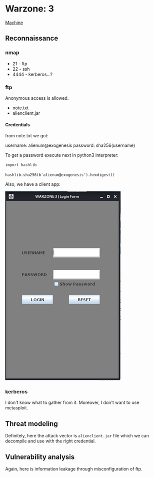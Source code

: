 # Warzone: 3

[Machine](https://www.vulnhub.com/entry/warzone-3-exogen,606/ "https://www.vulnhub.com/entry/warzone-3-exogen,606/")

## Reconnaissance

### nmap

* 21 - ftp
* 22 - ssh
* 4444 - kerberos...?

### ftp

Anonymous access is allowed.

* note.txt
* alienclient.jar

#### Credentials

from note.txt we got:

username:	alienum@exogenesis
password:	sha256(username)

To get a password execute next in python3 interpreter:
```
import hashlib

hashlib.sha256(b'alienum@exogenesis').hexdigest()
```

Also, we have a client app:

![app](screenshots/app.png)

### kerberos

I don't know what to gather from it. Moreover, I don't want to use metasploit.

## Threat modeling

Definitely, here the attack vector is `alienclient.jar` file which we can decompile and use with the right credential.

## Vulnerability analysis

Again, here is information leakage through misconfiguration of ftp.
